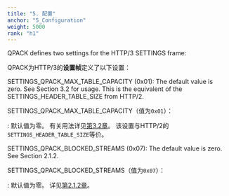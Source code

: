 ```yaml
---
title: "5. 配置"
anchor: "5_Configuration"
weight: 5000
rank: "h1"
---
```


QPACK defines two settings for the HTTP/3 SETTINGS frame:

QPACK为HTTP/3的**设置帧**定义了以下设置：

SETTINGS_QPACK_MAX_TABLE_CAPACITY (0x01):
The default value is zero. See Section 3.2 for usage. This is the equivalent of the SETTINGS_HEADER_TABLE_SIZE from HTTP/2.

SETTINGS_QPACK_MAX_TABLE_CAPACITY（值为`0x01`）：

:   默认值为零。
有关用法详见[第3.2章](#3.2_Dynamic_Table)。
该设置与HTTP/2的`SETTINGS_HEADER_TABLE_SIZE`等价。

SETTINGS_QPACK_BLOCKED_STREAMS (0x07):
The default value is zero. See Section 2.1.2.

SETTINGS_QPACK_BLOCKED_STREAMS（值为`0x07`）：

:   默认值为零。
详见[第2.1.2章](#2.1.2_Blocked_Streams)。
